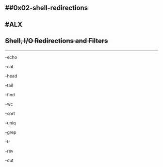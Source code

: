 ##0x02-shell-redirections
---
#ALX
---
~~Shell, I/O Redirections and Filters~~
---
********************
-echo

-cat

-head

-tail

-find

-wc

-sort

-uniq

-grep

-tr

-rev

-cut
